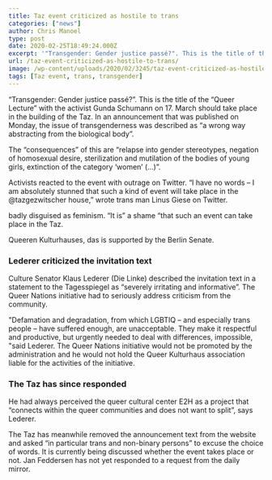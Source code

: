 ```yaml
---
title: Taz event criticized as hostile to trans
categories: ["news"]
author: Chris Manoel
type: post
date: 2020-02-25T18:49:24.000Z
excerpt: '"Transgender: Gender justice passé?". This is the title of the "Queer Lecture" with the activist Gunda Schumann on 17.'
url: /taz-event-criticized-as-hostile-to-trans/
image: /wp-content/uploads/2020/02/3245/taz-event-criticized-as-hostile-to-trans.jpg
tags: [Taz event, trans, transgender]
---
```


“Transgender: Gender justice passé?”. This is the title of the “Queer Lecture” with the activist Gunda Schumann on 17. March should take place in the building of the Taz. In an announcement that was published on Monday, the issue of transgenderness was described as “a wrong way abstracting from the biological body”.

The “consequences” of this are “relapse into gender stereotypes, negation of homosexual desire, sterilization and mutilation of the bodies of young girls, extinction of the category ‘women’ (…)”.

Activists reacted to the event with outrage on Twitter. “I have no words – I am absolutely stunned that such a kind of event will take place in the @tazgezwitscher house,” wrote trans man Linus Giese on Twitter.

badly disguised as feminism. “It is” a shame “that such an event can take place in the Taz.

Queeren Kulturhauses, das is supported by the Berlin Senate.

### Lederer criticized the invitation text

Culture Senator Klaus Lederer (Die Linke) described the invitation text in a statement to the Tagesspiegel as “severely irritating and informative”. The Queer Nations initiative had to seriously address criticism from the community.

"Defamation and degradation, from which LGBTIQ – and especially trans people – have suffered enough, are unacceptable. They make it respectful and productive, but urgently needed to deal with differences, impossible, "said Lederer. The Queer Nations initiative would not be promoted by the administration and he would not hold the Queer Kulturhaus association liable for the activities of the initiative.

### The Taz has since responded

He had always perceived the queer cultural center E2H as a project that “connects within the queer communities and does not want to split”, says Lederer.

The Taz has meanwhile removed the announcement text from the website and asked “in particular trans and non-binary persons” to excuse the choice of words. It is currently being discussed whether the event takes place or not. Jan Feddersen has not yet responded to a request from the daily mirror.

